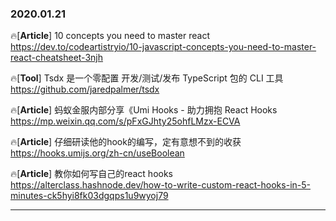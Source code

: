 ### 2020.01.21

🔥[**Article**] 10 concepts you need to master react <br>
<https://dev.to/codeartistryio/10-javascript-concepts-you-need-to-master-react-cheatsheet-3njh>

🔥[**Tool**] Tsdx 是一个零配置 开发/测试/发布 TypeScript 包的 CLI 工具 <br>
 <https://github.com/jaredpalmer/tsdx>

🔥[**Article**] 蚂蚁金服内部分享《Umi Hooks - 助力拥抱 React Hooks <br>
 <https://mp.weixin.qq.com/s/pFxGJhty25ohfLMzx-ECVA>

🔥[**Article**] 仔细研读他的hook的编写，定有意想不到的收获 <br>
 <https://hooks.umijs.org/zh-cn/useBoolean>

🔥[**Article**] 教你如何写自己的react hooks <br>
 <https://alterclass.hashnode.dev/how-to-write-custom-react-hooks-in-5-minutes-ck5hyi8fk03dgqps1u9wyoj79>


<hr>
